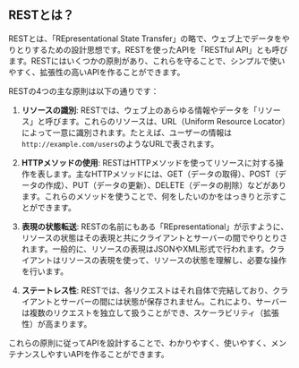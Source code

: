 ## RESTとは？
RESTとは、「REpresentational State Transfer」の略で、ウェブ上でデータをやりとりするための設計思想です。RESTを使ったAPIを「RESTful API」とも呼びます。RESTにはいくつかの原則があり、これらを守ることで、シンプルで使いやすく、拡張性の高いAPIを作ることができます。

RESTの4つの主な原則は以下の通りです：

1. **リソースの識別**: RESTでは、ウェブ上のあらゆる情報やデータを「リソース」と呼びます。これらのリソースは、URL（Uniform Resource Locator）によって一意に識別されます。たとえば、ユーザーの情報は`http://example.com/users`のようなURLで表されます。

2. **HTTPメソッドの使用**: RESTはHTTPメソッドを使ってリソースに対する操作を表します。主なHTTPメソッドには、GET（データの取得）、POST（データの作成）、PUT（データの更新）、DELETE（データの削除）などがあります。これらのメソッドを使うことで、何をしたいのかをはっきりと示すことができます。

3. **表現の状態転送**: RESTの名前にもある「REpresentational」が示すように、リソースの状態はその表現と共にクライアントとサーバーの間でやりとりされます。一般的に、リソースの表現はJSONやXML形式で行われます。クライアントはリソースの表現を使って、リソースの状態を理解し、必要な操作を行います。

4. **ステートレス性**: RESTでは、各リクエストはそれ自体で完結しており、クライアントとサーバーの間には状態が保存されません。これにより、サーバーは複数のリクエストを独立して扱うことができ、スケーラビリティ（拡張性）が高まります。

これらの原則に従ってAPIを設計することで、わかりやすく、使いやすく、メンテナンスしやすいAPIを作ることができます。
